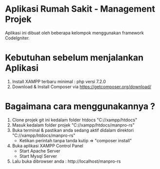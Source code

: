 # Aplikasi Rumah Sakit - Management Projek
Aplikasi ini dibuat oleh beberapa kelompok menggunakan framework CodeIgniter.

# Kebutuhan sebelum menjalankan Aplikasi
1. Install XAMPP terbaru minimal : php versi 7.2.0
2. Download & Install Composer via https://getcomposer.org/download/

# Bagaimana cara menggunakannya ?
1. Clone projek git ini kedalam folder htdocs "C://xampp/htdocs"
2. Masuk kedalam folder projek "C://xampp/htdocs/manpro-rs"
3. Buka terminal & pastikan anda sedang aktif didalam direktori "C://xampp/htdocs/manpro-rs"
	- Ketikan perintah tanpa tanda kutip => "composer install"
4. Buka aplikasi XAMPP Control Panel
	- Start Apache Server
	- Start Mysql Server
5. Lalu buka dibrowser anda : http://localhost/manpro-rs
